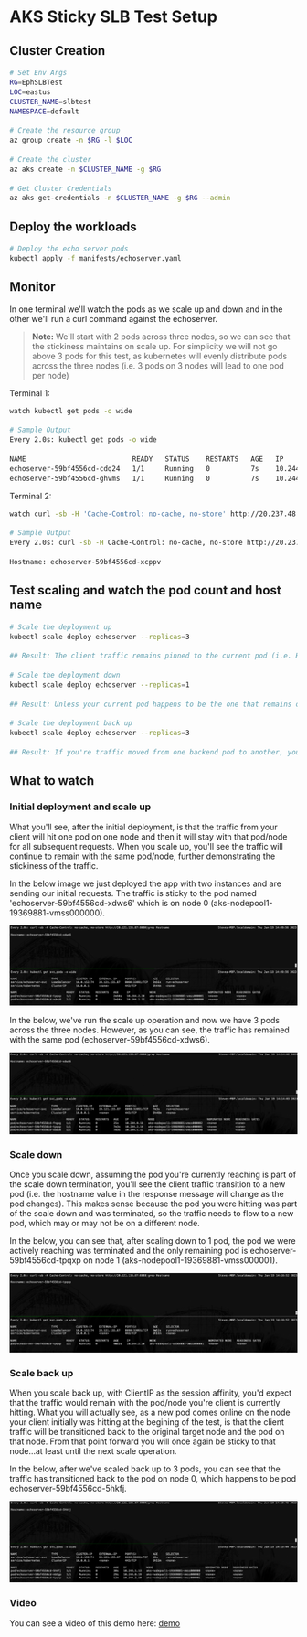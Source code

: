 # AKS Sticky SLB Test Setup

## Cluster Creation

```bash
# Set Env Args
RG=EphSLBTest
LOC=eastus
CLUSTER_NAME=slbtest
NAMESPACE=default

# Create the resource group
az group create -n $RG -l $LOC

# Create the cluster
az aks create -n $CLUSTER_NAME -g $RG 

# Get Cluster Credentials
az aks get-credentials -n $CLUSTER_NAME -g $RG --admin
```

## Deploy the workloads

```bash
# Deploy the echo server pods
kubectl apply -f manifests/echoserver.yaml
```

## Monitor

In one terminal we'll watch the pods as we scale up and down and in the other we'll run a curl command against the echoserver.

> **Note:** We'll start with 2 pods across three nodes, so we can see that the stickiness maintains on scale up. For simplicity we will not go above 3 pods for this test, as kubernetes will evenly distribute pods across the three nodes (i.e. 3 pods on 3 nodes will lead to one pod per node)

Terminal 1:
```bash
watch kubectl get pods -o wide

# Sample Output
Every 2.0s: kubectl get pods -o wide                                                                                         Steves-MBP.localdomain: Thu Jan 19 11:46:26 2023

NAME                          READY   STATUS    RESTARTS   AGE   IP           NODE                                NOMINATED NODE   READINESS GATES
echoserver-59bf4556cd-cdq24   1/1     Running   0          7s    10.244.1.8   aks-nodepool1-19369881-vmss000000   <none>           <none>
echoserver-59bf4556cd-ghvms   1/1     Running   0          7s    10.244.2.8   aks-nodepool1-19369881-vmss000001   <none>           <none>
```

Terminal 2:
```bash
watch curl -sb -H 'Cache-Control: no-cache, no-store' http://20.237.48.44:8080\|grep Hostname

# Sample Output
Every 2.0s: curl -sb -H Cache-Control: no-cache, no-store http://20.237.48.44:8080|grep Hostname                             Steves-MBP.localdomain: Thu Jan 19 11:43:40 2023

Hostname: echoserver-59bf4556cd-xcppv
```

## Test scaling and watch the pod count and host name

```bash
# Scale the deployment up
kubectl scale deploy echoserver --replicas=3

## Result: The client traffic remains pinned to the current pod (i.e. Hostname doesnt change)

# Scale the deployment down
kubectl scale deploy echoserver --replicas=1

## Result: Unless your current pod happens to be the one that remains online, you will see your traffic shift to another pod (i.e. Hostname will change)

# Scale the deployment back up
kubectl scale deploy echoserver --replicas=3

## Result: If you're traffic moved from one backend pod to another, you will see your traffic shift back to the original pod.
```

## What to watch

### Initial deployment and scale up
What you'll see, after the initial deployment, is that the traffic from your client will hit one pod on one node and then it will stay with that pod/node for all subsequent requests. When you scale up, you'll see the traffic will continue to remain with the same pod/node, further demonstrating the stickiness of the traffic. 

In the below image we just deployed the app with two instances and are sending our initial requests. The traffic is sticky to the pod named 'echoserver-59bf4556cd-xdws6' which is on node 0 (aks-nodepool1-19369881-vmss000000).

![initial deploy](static/initialdeploy.jpg)

In the below, we've run the scale up operation and now we have 3 pods across the three nodes. However, as you can see, the traffic has remained with the same pod (echoserver-59bf4556cd-xdws6).

![after initial scale up](static/afterinitialscaleup.jpg)

### Scale down
Once you scale down, assuming the pod you're currently reaching is part of the scale down termination, you'll see the client traffic transition to a new pod (i.e. the hostname value in the response message will change as the pod changes). This makes sense because the pod you were hitting was part of the scale down and was terminated, so the traffic needs to flow to a new pod, which may or may not be on a different node.

In the below, you can see that, after scaling down to 1 pod, the pod we were actively reaching was terminated and the only remaining pod is echoserver-59bf4556cd-tpqxp on node 1 (aks-nodepool1-19369881-vmss000001). 

![after scale down](static/afterscaledown.jpg)

### Scale back up
When you scale back up, with ClientIP as the session affinity, you'd expect that the traffic would remain with the pod/node you're client is currently hitting. What you will actually see, as a new pod comes online on the node your client initially was hitting at the begining of the test, is that the client traffic will be transitioned back to the original target node and the pod on that node. From that point forward you will once again be sticky to that node...at least until the next scale operation.

In the below, after we've scaled back up to 3 pods, you can see that the traffic has transitioned back to the pod on node 0, which happens to be pod echoserver-59bf4556cd-5hkfj.

![after scale back up](static/afterscalebackup.jpg)

### Video 
You can see a video of this demo here:
[demo](https://griffithcontent.blob.core.windows.net/public/stickyscaledemo.mp4)

